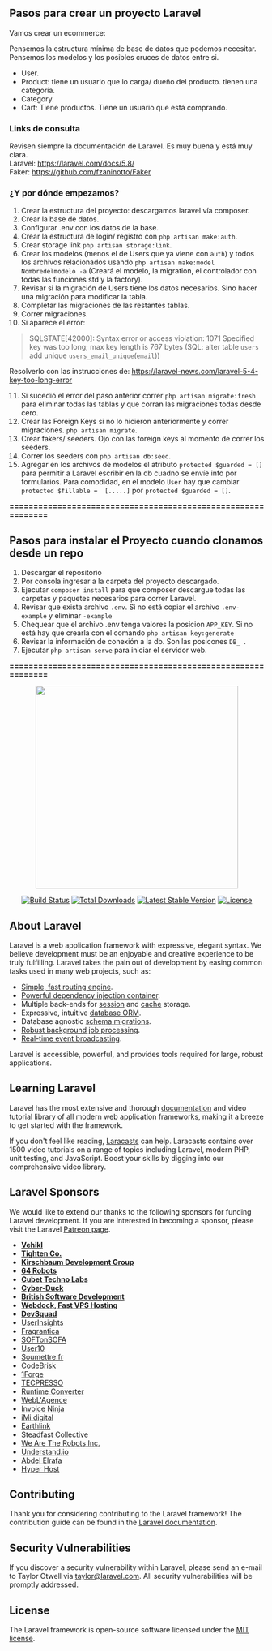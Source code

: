 ## Pasos para crear un proyecto Laravel
Vamos crear un ecommerce:

Pensemos la estructura mínima de base de datos que podemos necesitar. Pensemos los modelos y los posibles cruces de datos entre si.
- User.
- Product:
	tiene un usuario que lo carga/ dueño del producto.
	tienen una categoría.
- Category.
- Cart:
	Tiene productos.
	Tiene un usuario que está comprando.

### Links de consulta
Revisen siempre la documentación de Laravel. Es muy buena y está muy clara.  
Laravel: https://laravel.com/docs/5.8/  
Faker: https://github.com/fzaninotto/Faker  


### ¿Y por dónde empezamos?  
1. Crear la estructura del proyecto: descargamos laravel vía composer.
2. Crear la base de datos.
3. Configurar .env con los datos de la base.
4. Crear la estructura de login/ registro con `php artisan make:auth`.
5. Crear storage link `php artisan storage:link`.
6. Crear los modelos (menos el de Users que ya viene con `auth`) y todos los archivos relacionados usando `php artisan make:model Nombredelmodelo -a` (Creará el modelo, la migration, el controlador con todas las funciones std y la factory).
7. Revisar si la migración de Users tiene los datos necesarios. Sino hacer una migración para modificar la tabla.
8. Completar las migraciones de las restantes tablas.
9. Correr migraciones.
10. Si aparece el error:  
 > SQLSTATE[42000]: Syntax error or access violation: 1071 Specified key was too long; max key length is 767 bytes (SQL: alter table `users` add unique `users_email_unique`(`email`))

 Resolverlo con las instrucciones de: https://laravel-news.com/laravel-5-4-key-too-long-error  

11. Si sucedió el error del paso anterior correr `php artisan migrate:fresh` para eliminar todas las tablas y que corran las migraciones todas desde cero.
12. Crear las Foreign Keys si no lo hicieron anteriormente y correr migraciones. `php artisan migrate`.
11. Crear fakers/ seeders. Ojo con las foreign keys al momento de correr los seeders.
12. Correr los seeders con `php artisan db:seed`.
13. Agregar en los archivos de modelos el atributo `protected $guarded = []` para permitir a Laravel escribir en la db cuadno se envíe info por formularios. Para comodidad, en el modelo `User` hay que cambiar `protected $fillable =  [.....]` por `protected $guarded = []`.


**=============================================================**

## Pasos para instalar el Proyecto cuando clonamos desde un repo
1. Descargar el repositorio
2. Por consola ingresar a la carpeta del proyecto descargado.
3. Ejecutar `composer install` para que composer descargue todas las carpetas y paquetes necesarios para correr Laravel.
4. Revisar que exista archivo `.env`. Si no está copiar el archivo `.env-example` y eliminar `-example`
5. Chequear que el archivo .env tenga valores la posicion `APP_KEY`. Si no está hay que crearla con el comando `php artisan key:generate`
6. Revisar la información de conexión a la db. Son las posicones `DB_ `.
7. Ejecutar `php artisan serve` para iniciar el servidor web.


**=============================================================**



<p align="center"><img src="https://res.cloudinary.com/dtfbvvkyp/image/upload/v1566331377/laravel-logolockup-cmyk-red.svg" width="400"></p>

<p align="center">
<a href="https://travis-ci.org/laravel/framework"><img src="https://travis-ci.org/laravel/framework.svg" alt="Build Status"></a>
<a href="https://packagist.org/packages/laravel/framework"><img src="https://poser.pugx.org/laravel/framework/d/total.svg" alt="Total Downloads"></a>
<a href="https://packagist.org/packages/laravel/framework"><img src="https://poser.pugx.org/laravel/framework/v/stable.svg" alt="Latest Stable Version"></a>
<a href="https://packagist.org/packages/laravel/framework"><img src="https://poser.pugx.org/laravel/framework/license.svg" alt="License"></a>
</p>

## About Laravel

Laravel is a web application framework with expressive, elegant syntax. We believe development must be an enjoyable and creative experience to be truly fulfilling. Laravel takes the pain out of development by easing common tasks used in many web projects, such as:

- [Simple, fast routing engine](https://laravel.com/docs/routing).
- [Powerful dependency injection container](https://laravel.com/docs/container).
- Multiple back-ends for [session](https://laravel.com/docs/session) and [cache](https://laravel.com/docs/cache) storage.
- Expressive, intuitive [database ORM](https://laravel.com/docs/eloquent).
- Database agnostic [schema migrations](https://laravel.com/docs/migrations).
- [Robust background job processing](https://laravel.com/docs/queues).
- [Real-time event broadcasting](https://laravel.com/docs/broadcasting).

Laravel is accessible, powerful, and provides tools required for large, robust applications.

## Learning Laravel

Laravel has the most extensive and thorough [documentation](https://laravel.com/docs) and video tutorial library of all modern web application frameworks, making it a breeze to get started with the framework.

If you don't feel like reading, [Laracasts](https://laracasts.com) can help. Laracasts contains over 1500 video tutorials on a range of topics including Laravel, modern PHP, unit testing, and JavaScript. Boost your skills by digging into our comprehensive video library.

## Laravel Sponsors

We would like to extend our thanks to the following sponsors for funding Laravel development. If you are interested in becoming a sponsor, please visit the Laravel [Patreon page](https://patreon.com/taylorotwell).

- **[Vehikl](https://vehikl.com/)**
- **[Tighten Co.](https://tighten.co)**
- **[Kirschbaum Development Group](https://kirschbaumdevelopment.com)**
- **[64 Robots](https://64robots.com)**
- **[Cubet Techno Labs](https://cubettech.com)**
- **[Cyber-Duck](https://cyber-duck.co.uk)**
- **[British Software Development](https://www.britishsoftware.co)**
- **[Webdock, Fast VPS Hosting](https://www.webdock.io/en)**
- **[DevSquad](https://devsquad.com)**
- [UserInsights](https://userinsights.com)
- [Fragrantica](https://www.fragrantica.com)
- [SOFTonSOFA](https://softonsofa.com/)
- [User10](https://user10.com)
- [Soumettre.fr](https://soumettre.fr/)
- [CodeBrisk](https://codebrisk.com)
- [1Forge](https://1forge.com)
- [TECPRESSO](https://tecpresso.co.jp/)
- [Runtime Converter](http://runtimeconverter.com/)
- [WebL'Agence](https://weblagence.com/)
- [Invoice Ninja](https://www.invoiceninja.com)
- [iMi digital](https://www.imi-digital.de/)
- [Earthlink](https://www.earthlink.ro/)
- [Steadfast Collective](https://steadfastcollective.com/)
- [We Are The Robots Inc.](https://watr.mx/)
- [Understand.io](https://www.understand.io/)
- [Abdel Elrafa](https://abdelelrafa.com)
- [Hyper Host](https://hyper.host)

## Contributing

Thank you for considering contributing to the Laravel framework! The contribution guide can be found in the [Laravel documentation](https://laravel.com/docs/contributions).

## Security Vulnerabilities

If you discover a security vulnerability within Laravel, please send an e-mail to Taylor Otwell via [taylor@laravel.com](mailto:taylor@laravel.com). All security vulnerabilities will be promptly addressed.

## License

The Laravel framework is open-source software licensed under the [MIT license](https://opensource.org/licenses/MIT).
